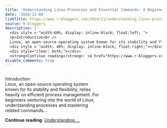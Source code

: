 ```yaml
---
title: 'Understanding Linux Processes and Essential Commands: A Beginner’s Guide'
date: '2024-11-08'
linkTitle: https://www.r-bloggers.com/2024/11/understanding-linux-processes-and-essential-commands-a-beginners-guide/
source: R-bloggers
description: |-
  <div style = "width:60%; display: inline-block; float:left; ">
  <p>Introduction<br />
  Linux, an open-source operating system known for its stability and flexibility, relies heavily on efficient process management. For beginners venturing into the world of Linux, understanding processes and mastering related commands...</p></div>
  <div style = "width: 40%; display: inline-block; float:right;"></div>
  <div style="clear: both;"></div>
  <strong>Continue reading</strong>: <a href="https://www.r-bloggers.com/2024/11/understanding-linux-processes-and-essential-commands-a-beginners-guide/">Understanding ...
disable_comments: true
---
```

<div style = "width:60%; display: inline-block; float:left; ">
<p>Introduction<br />
Linux, an open-source operating system known for its stability and flexibility, relies heavily on efficient process management. For beginners venturing into the world of Linux, understanding processes and mastering related commands...</p></div>
<div style = "width: 40%; display: inline-block; float:right;"></div>
<div style="clear: both;"></div>
<strong>Continue reading</strong>: <a href="https://www.r-bloggers.com/2024/11/understanding-linux-processes-and-essential-commands-a-beginners-guide/">Understanding ...